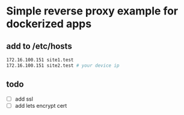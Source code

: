 # Simple reverse proxy example for dockerized apps

## add to /etc/hosts

```bash
172.16.100.151 site1.test
172.16.100.151 site2.test # your device ip
```

## todo

* [ ] add ssl
* [ ] add lets encrypt cert
